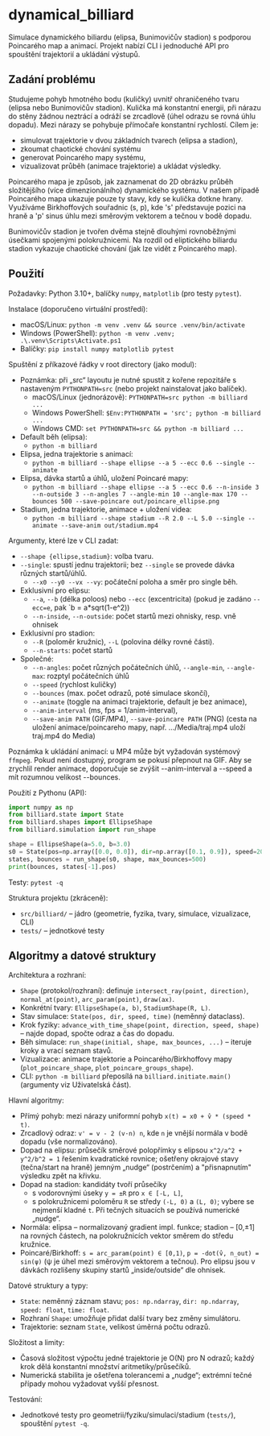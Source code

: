 # dynamical_billiard

Simulace dynamického biliardu (elipsa, Bunimovičův stadion) s podporou Poincarého map a animací. Projekt nabízí CLI i jednoduché API pro spouštění trajektorií a ukládání výstupů.

## Zadání problému
Studujeme pohyb hmotného bodu (kuličky) uvnitř ohraničeného tvaru (elipsa nebo Bunimovičův stadion). Kulička má konstantní energii, při nárazu do stěny žádnou neztrácí a odráží se zrcadlově (úhel odrazu se rovná úhlu dopadu). Mezi nárazy se pohybuje přímočaře konstantní rychlostí. Cílem je:
- simulovat trajektorie v dvou základních tvarech (elipsa a stadion),
- zkoumat chaotické chování systému
- generovat Poincarého mapy systému,
- vizualizovat průběh (animace trajektorie) a ukládat výsledky.

Poincarého mapa je způsob, jak zaznamenat do 2D obrázku průběh složitějšího (více dimenzionálního) dynamického systému. V našem případě Poincarého mapa ukazuje pouze ty stavy, kdy se kulička dotkne hrany. Využíváme Birkhoffových souřadnic (s, p), kde 's' představuje pozici na hraně a 'p' sinus úhlu mezi směrovým vektorem a tečnou v bodě dopadu.

Bunimovičův stadion je tvořen dvěma stejně dlouhými rovnoběžnými úsečkami spojenými polokružnicemi. Na rozdíl od eliptického biliardu stadion vykazuje chaotické chování (jak lze vidět z Poincarého map).

## Použití

Požadavky: Python 3.10+, balíčky `numpy`, `matplotlib` (pro testy `pytest`).

Instalace (doporučeno virtuální prostředí):
- macOS/Linux: `python -m venv .venv && source .venv/bin/activate`
- Windows (PowerShell): `python -m venv .venv; .\.venv\Scripts\Activate.ps1`
- Balíčky: `pip install numpy matplotlib pytest`

Spuštění z příkazové řádky v root directory (jako modul):
- Poznámka: při „src“ layoutu je nutné spustit z kořene repozitáře s nastaveným `PYTHONPATH=src` (nebo projekt nainstalovat jako balíček).
  - macOS/Linux (jednorázově): `PYTHONPATH=src python -m billiard ...`
  - Windows PowerShell: `$Env:PYTHONPATH = 'src'; python -m billiard ...`
  - Windows CMD: `set PYTHONPATH=src && python -m billiard ...`
- Default běh (elipsa):
  - `python -m billiard`
- Elipsa, jedna trajektorie s animací:
  - `python -m billiard --shape ellipse --a 5 --ecc 0.6 --single --animate`
- Elipsa, dávka startů a úhlů, uložení Poincaré mapy:
  - `python -m billiard --shape ellipse --a 5 --ecc 0.6 --n-inside 3 --n-outside 3 --n-angles 7 --angle-min 10 --angle-max 170 --bounces 500 --save-poincare out/poincare_ellipse.png`
- Stadium, jedna trajektorie, animace + uložení videa:
  - `python -m billiard --shape stadium --R 2.0 --L 5.0 --single --animate --save-anim out/stadium.mp4`

Argumenty, které lze v CLI zadat:
- `--shape {ellipse,stadium}`: volba tvaru.
- `--single`: spustí jednu trajektorii; bez `--single` se provede dávka různých startů/úhlů.
  - `--x0 --y0 --vx --vy`: počáteční poloha a směr pro single běh.
- Exklusivní pro elipsu:
  - `--a`, `--b` (délka poloos) nebo `--ecc` (excentricita) (pokud je zadáno `--ecc=e`, pak `b = a*sqrt(1-e^2))
  - `--n-inside`, `--n-outside`: počet startů mezi ohnisky, resp. vně ohnisek
- Exklusivní pro stadion: 
  - `--R` (poloměr kružnic), `--L` (polovina délky rovné části).
  - `--n-starts`: počet startů
- Společné: 
  - `--n-angles`: počet různých počátečních úhlů, `--angle-min`, `--angle-max`: rozptyl počátečních úhlů
  - `--speed` (rychlost kuličky)
  - `--bounces` (max. počet odrazů, poté simulace skončí), 
  - `--animate` (toggle na animaci trajektorie, default je bez animace), 
  - `--anim-interval` (ms, fps = 1/anim-interval), 
  - `--save-anim PATH` (GIF/MP4), `--save-poincare PATH` (PNG) (cesta na uložení animace/poincareho mapy, např. .../Media/traj.mp4 uloží traj.mp4 do Media)

Poznámka k ukládání animací: u MP4 může být vyžadován systémový `ffmpeg`. Pokud není dostupný, program se pokusí přepnout na GIF. 
Aby se zrychlil render animace, doporučuje se zvýšit --anim-interval a --speed a mít rozumnou velikost --bounces.

Použití z Pythonu (API):
```python
import numpy as np
from billiard.state import State
from billiard.shapes import EllipseShape
from billiard.simulation import run_shape

shape = EllipseShape(a=5.0, b=3.0)
s0 = State(pos=np.array([0.0, 0.0]), dir=np.array([0.1, 0.9]), speed=20.0, time=0.0)
states, bounces = run_shape(s0, shape, max_bounces=500)
print(bounces, states[-1].pos)
```

Testy: `pytest -q`

Struktura projektu (zkráceně):
- `src/billiard/` – jádro (geometrie, fyzika, tvary, simulace, vizualizace, CLI)
- `tests/` – jednotkové testy

## Algoritmy a datové struktury

Architektura a rozhraní:
- `Shape` (protokol/rozhraní): definuje `intersect_ray(point, direction)`, `normal_at(point)`, `arc_param(point)`, `draw(ax)`.
- Konkrétní tvary: `EllipseShape(a, b)`, `StadiumShape(R, L)`.
- Stav simulace: `State(pos, dir, speed, time)` (neměnný dataclass).
- Krok fyziky: `advance_with_time_shape(point, direction, speed, shape)` – najde dopad, spočte odraz a čas do dopadu.
- Běh simulace: `run_shape(initial, shape, max_bounces, ...)` – iteruje kroky a vrací seznam stavů.
- Vizualizace: animace trajektorie a Poincarého/Birkhoffovy mapy (`plot_poincare_shape`, `plot_poincare_groups_shape`).
- CLI: `python -m billiard` přeposílá na `billiard.initiate.main()` (argumenty viz Uživatelská část).

Hlavní algoritmy:
- Přímý pohyb: mezi nárazy uniformní pohyb `x(t) = x0 + v̂ * (speed * t)`.
- Zrcadlový odraz: `v' = v - 2 (v·n) n`, kde `n` je vnější normála v bodě dopadu (vše normalizováno).
- Dopad na elipsu: průsečík směrové polopřímky s elipsou `x^2/a^2 + y^2/b^2 = 1` řešením kvadratické rovnice; ošetřeny okrajové stavy (tečna/start na hraně) jemným „nudge“ (postrčením) a "přisnapnutím" výsledku zpět na křivku.
- Dopad na stadion: kandidáty tvoří průsečíky
  - s vodorovnými úseky `y = ±R` pro `x ∈ [-L, L]`,
  - s polokružnicemi poloměru `R` se středy `(-L, 0)` a `(L, 0)`; vybere se nejmenší kladné `t`.
  Při tečných situacích se používá numerické „nudge“.
- Normála: elipsa – normalizovaný gradient impl. funkce; stadion – [0,±1] na rovných částech, na polokružnicích vektor směrem do středu kružnice.
- Poincaré/Birkhoff: `s = arc_param(point) ∈ [0,1)`, `p = -dot(v̂, n_out) = sin(ψ)` (ψ je úhel mezi směrovým vektorem a tečnou). Pro elipsu jsou v dávkách rozlišeny skupiny startů „inside/outside“ dle ohnisek.

Datové struktury a typy:
- `State`: neměnný záznam stavu; `pos: np.ndarray`, `dir: np.ndarray`, `speed: float`, `time: float`.
- Rozhraní `Shape`: umožňuje přidat další tvary bez změny simulátoru.
- Trajektorie: seznam `State`, velikost úměrná počtu odrazů.

Složitost a limity:
- Časová složitost výpočtu jedné trajektorie je O(N) pro N odrazů; každý krok dělá konstantní množství aritmetiky/průsečíků.
- Numerická stabilita je ošetřena tolerancemi a „nudge“; extrémní tečné případy mohou vyžadovat vyšší přesnost.

Testování:
- Jednotkové testy pro geometrii/fyziku/simulaci/stadium (`tests/`), spouštění `pytest -q`.
